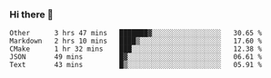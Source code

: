 ### Hi there 👋

<!--
**WShiBin/WShiBin** is a ✨ _special_ ✨ repository because its `README.md` (this file) appears on your GitHub profile.

Here are some ideas to get you started:

- 🔭 I’m currently working on ...
- 🌱 I’m currently learning ...
- 👯 I’m looking to collaborate on ...
- 🤔 I’m looking for help with ...
- 💬 Ask me about ...
- 📫 How to reach me: ...
- 😄 Pronouns: ...
- ⚡ Fun fact: ...
-->

<!--START_SECTION:waka-->
```text
Other      3 hrs 47 mins   ███████▓░░░░░░░░░░░░░░░░░   30.65 % 
Markdown   2 hrs 10 mins   ████▒░░░░░░░░░░░░░░░░░░░░   17.60 % 
CMake      1 hr 32 mins    ███░░░░░░░░░░░░░░░░░░░░░░   12.38 % 
JSON       49 mins         █▓░░░░░░░░░░░░░░░░░░░░░░░   06.61 % 
Text       43 mins         █▒░░░░░░░░░░░░░░░░░░░░░░░   05.91 % 
```
<!--END_SECTION:waka-->
